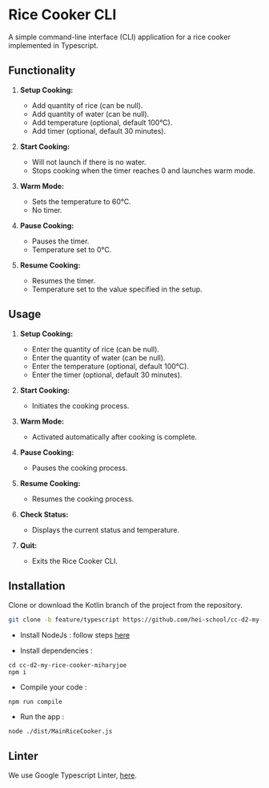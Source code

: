 # Rice Cooker CLI

A simple command-line interface (CLI) application for a rice cooker implemented in Typescript.

## Functionality

1. **Setup Cooking:**

   - Add quantity of rice (can be null).
   - Add quantity of water (can be null).
   - Add temperature (optional, default 100°C).
   - Add timer (optional, default 30 minutes).

2. **Start Cooking:**

   - Will not launch if there is no water.
   - Stops cooking when the timer reaches 0 and launches warm mode.

3. **Warm Mode:**

   - Sets the temperature to 60°C.
   - No timer.

4. **Pause Cooking:**

   - Pauses the timer.
   - Temperature set to 0°C.

5. **Resume Cooking:**
   - Resumes the timer.
   - Temperature set to the value specified in the setup.

## Usage

1. **Setup Cooking:**

   - Enter the quantity of rice (can be null).
   - Enter the quantity of water (can be null).
   - Enter the temperature (optional, default 100°C).
   - Enter the timer (optional, default 30 minutes).

2. **Start Cooking:**

   - Initiates the cooking process.

3. **Warm Mode:**

   - Activated automatically after cooking is complete.

4. **Pause Cooking:**

   - Pauses the cooking process.

5. **Resume Cooking:**

   - Resumes the cooking process.

6. **Check Status:**

   - Displays the current status and temperature.

7. **Quit:**
   - Exits the Rice Cooker CLI.

## Installation
Clone or download the Kotlin branch of the project from the repository.

   ```bash
   git clone -b feature/typescript https://github.com/hei-school/cc-d2-my-rice-cooker-miharyjoe.git
   ```

- Install NodeJs : follow steps [here](https://nodejs.org/en/download)

- Install dependencies :
```
cd cc-d2-my-rice-cooker-miharyjoe
npm i
```

- Compile your code :
```
npm run compile
```

- Run the app :
```
node ./dist/MainRiceCooker.js
```

## Linter

We use Google Typescript Linter, [here](https://github.com/google/gts?fbclid=IwAR0o0gbV_gbbpv3rX8B2xFuhTkmr5Ee_qxV9Rpv7KI0egUVXBaUhskkvgps).



